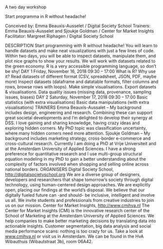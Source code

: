 A two day workshop 


Start programma in R without headache!

Conceived by: Emma Beauxis-Ausselet / Digital Society School
Trainers: Emma Beauxis-Ausselet and Sjoukje Goldman / Center for Market Insights
Facilitator: Margreet Riphagen / Digital Society School


DESCRIPTION
Start programming with R without headache! You will learn to handle datasets and make neat visualizations with just a few lines of code. Within two days, you will be able to inspect datasets, manipulate them, and plot nice graphs to show your results. We will work with datasets related to the green economy. R is a very accessible programming language, so don’t be shy!
DAY 1
Friday, November 16, 2018 09:30 – 17:00
What is R? Why use it?
Read datasets of different format (CSV, spreadsheet, JSON, PDF, maybe more)
Inspect datasets (dataframe and datatable formats, filter columns and rows, browse rows with loops).
Make simple visualisations.
Export datasets & visualisations.
Data quality issues (missing data, provenance, sampling issues, biases)
DAY 2
Saturday, November 17, 2018 09:30 – 17:00
Basic statistics (with extra visualisations)
Basic data manipulations (with extra visualisations)
TRAINERS
Emma Beauxis-Aussalet – My background includes design, engineering and research. Combining these can support great societal developments and I’m delighted to develop their synergy at DSS. I love gaining and sharing knowledge, having crazy ideas and exploring hidden corners. My PhD topic was classification uncertainty, where many hidden corners need more attention.
Sjoukje Goldman – My background includes marketing strategy, cross-border e-commerce and cross-cultural research. Currently I am doing a PhD at Vrije Universiteit and at the Amsterdam University of Applied Sciences. I have a strong preference for quantitative research and I use multi-group structural equation modeling in my PhD to gain a better understanding about the complexity of factors involved when shopping and selling online across national borders.
ORGANISERS
Digital Society School, http://digitalsocietyschool.org
We are a diverse group of designers, developers and researchers that shape tomorrow’s society through digital technology, using human-centered design approaches. We are explicitly open, placing our findings at the world’s disposal. We believe that our digitally fueled future can -and should- be inclusive, intelligent and involve us all. We invite students and professionals from creative industries to join us on our mission.
Center for Market Insights, http://www.cmihva.nl
The Center for Market Insights (CMI) is the innovative research center of the School of Marketing at the Amsterdam University of Applied Sciences. We help companies to make better marketing decisions by translating data into actionable insights. Customer segmentation, big data analysis and social media performance scans: nothing is too crazy for us. Take a look at www.cmihva.nl or visit us in Amsterdam. We can be found in the HvA Wibauthuis (Wibautstraat 3b), room 06A42.
